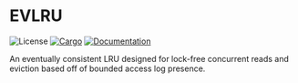 # EVLRU

![License](https://img.shields.io/badge/license-MIT-green.svg)
[![Cargo](https://img.shields.io/crates/v/evlru.svg)](https://crates.io/crates/evlru)
[![Documentation](https://docs.rs/evlru/badge.svg)](https://docs.rs/evlru)

An eventually consistent LRU designed for lock-free concurrent reads and eviction based off of bounded access log presence.
